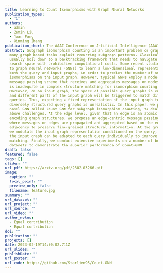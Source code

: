 ```yaml
---
title: Learning to Count Isomorphisms with Graph Neural Networks
publication_types:
  - "1"
authors:
  - admin
  - Zemin Liu
  - Yuan Fang
  - Xinming Zhang
publication_short: The AAAI Conference on Artificial Intelligence (AAAI), 2023
abstract: Subgraph isomorphism counting is an important problem on graphs, as
  many graph-based tasks exploit recurring subgraph patterns. Classical methods
  usually boil down to a backtracking framework that needs to navigate a huge
  search space with prohibitive computational costs. Some recent studies resort
  to graph neural networks (GNNs) to learn a low-dimensional representation for
  both the query and input graphs, in order to predict the number of subgraph
  isomorphisms on the input graph. However, typical GNNs employ a node-centric
  message passing scheme that receives and aggregates messages on nodes, which
  is inadequate in complex structure matching for isomorphism counting.
  Moreover, on an input graph, the space of possible query graphs is enormous,
  and different parts of the input graph will be triggered to match different
  queries. Thus, expecting a fixed representation of the input graph to match
  diversely structured query graphs is unrealistic. In this paper, we propose a
  novel GNN called Count-GNN for subgraph isomorphism counting, to deal with the
  above challenges. At the edge level, given that an edge is an atomic unit of
  encoding graph structures, we propose an edge-centric message passing scheme,
  where messages on edges are propagated and aggregated based on the edge
  adjacency to preserve fine-grained structural information. At the graph level,
  we modulate the input graph representation conditioned on the query, so that
  the input graph can be adapted to each query individually to improve their
  matching. Finally, we conduct extensive experiments on a number of benchmark
  datasets to demonstrate the superior performance of Count-GNN.
draft: false
featured: false
tags: []
slides: ""
url_pdf: https://arxiv.org/pdf/2302.03266.pdf
image:
  caption: ""
  focal_point: ""
  preview_only: false
  filename: feature.jpg
summary: ""
url_dataset: ""
url_project: ""
url_source: ""
url_video: ""
author_notes:
  - Equal contribution
  - Equal contribution
doi: ""
publication: ""
projects: []
date: 2023-02-19T14:50:02.711Z
url_slides: ""
publishDate: ""
url_poster: ""
url_code: https://github.com/Starlien95/Count-GNN
---
```

